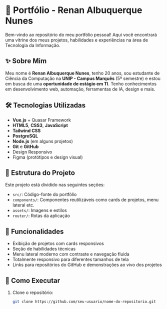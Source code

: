 # 💼 Portfólio - Renan Albuquerque Nunes

Bem-vindo ao repositório do meu portfólio pessoal! Aqui você encontrará uma vitrine dos meus projetos, habilidades e experiências na área de Tecnologia da Informação.

## ✨ Sobre Mim

Meu nome é **Renan Albuquerque Nunes**, tenho 20 anos, sou estudante de Ciência da Computação na **UNIP - Campus Marquês** (5º semestre) e estou em busca de uma **oportunidade de estágio em TI**. Tenho conhecimentos em desenvolvimento web, automação, ferramentas de IA, design e mais.

## 🛠️ Tecnologias Utilizadas

- **Vue.js** + Quasar Framework
- **HTML5**, **CSS3**, **JavaScript**
- **Tailwind CSS**
- **PostgreSQL**
- **Node.js** (em alguns projetos)
- **Git** e **GitHub**
- Design Responsivo
- Figma (protótipos e design visual)

## 📁 Estrutura do Projeto

Este projeto está dividido nas seguintes seções:

- `src/`: Código-fonte do portfólio
- `components/`: Componentes reutilizáveis como cards de projetos, menu lateral etc.
- `assets/`: Imagens e estilos
- `router/`: Rotas da aplicação

## 🧩 Funcionalidades

- Exibição de projetos com cards responsivos
- Seção de habilidades técnicas
- Menu lateral moderno com contraste e navegação fluida
- Totalmente responsivo para diferentes tamanhos de tela
- Links para repositórios do GitHub e demonstrações ao vivo dos projetos

## 🚀 Como Executar

1. Clone o repositório:
   ```bash
   git clone https://github.com/seu-usuario/nome-do-repositorio.git
